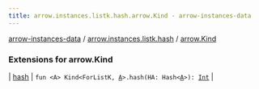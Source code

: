 ```yaml
---
title: arrow.instances.listk.hash.arrow.Kind - arrow-instances-data
---
```


[arrow-instances-data](../../index.html) / [arrow.instances.listk.hash](../index.html) / [arrow.Kind](./index.html)

### Extensions for arrow.Kind

| [hash](hash.html) | `fun <A> Kind<ForListK, `[`A`](hash.html#A)`>.hash(HA: Hash<`[`A`](hash.html#A)`>): `[`Int`](https://kotlinlang.org/api/latest/jvm/stdlib/kotlin/-int/index.html) |

